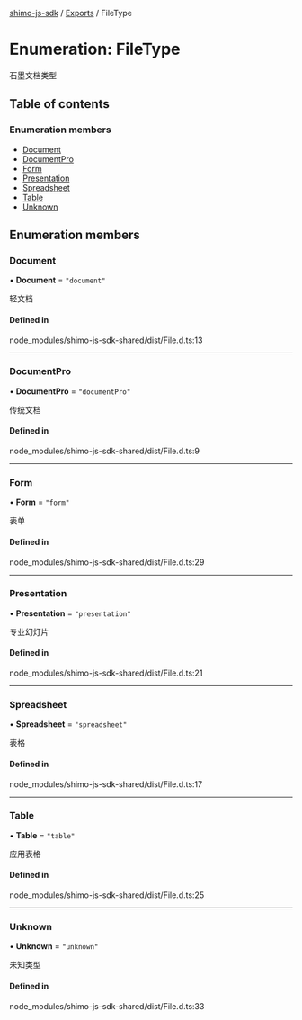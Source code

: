 [shimo-js-sdk](../README.md) / [Exports](../modules.md) / FileType

# Enumeration: FileType

石墨文档类型

## Table of contents

### Enumeration members

- [Document](FileType.md#document)
- [DocumentPro](FileType.md#documentpro)
- [Form](FileType.md#form)
- [Presentation](FileType.md#presentation)
- [Spreadsheet](FileType.md#spreadsheet)
- [Table](FileType.md#table)
- [Unknown](FileType.md#unknown)

## Enumeration members

### Document

• **Document** = `"document"`

轻文档

#### Defined in

node_modules/shimo-js-sdk-shared/dist/File.d.ts:13

___

### DocumentPro

• **DocumentPro** = `"documentPro"`

传统文档

#### Defined in

node_modules/shimo-js-sdk-shared/dist/File.d.ts:9

___

### Form

• **Form** = `"form"`

表单

#### Defined in

node_modules/shimo-js-sdk-shared/dist/File.d.ts:29

___

### Presentation

• **Presentation** = `"presentation"`

专业幻灯片

#### Defined in

node_modules/shimo-js-sdk-shared/dist/File.d.ts:21

___

### Spreadsheet

• **Spreadsheet** = `"spreadsheet"`

表格

#### Defined in

node_modules/shimo-js-sdk-shared/dist/File.d.ts:17

___

### Table

• **Table** = `"table"`

应用表格

#### Defined in

node_modules/shimo-js-sdk-shared/dist/File.d.ts:25

___

### Unknown

• **Unknown** = `"unknown"`

未知类型

#### Defined in

node_modules/shimo-js-sdk-shared/dist/File.d.ts:33
